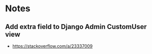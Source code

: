 # Notes

## Add extra field to Django Admin CustomUser view

* <https://stackoverflow.com/a/23337009>
